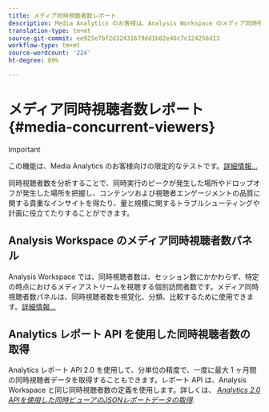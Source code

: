 ```yaml
---
title: メディア同時視聴者数レポート
description: Media Analytics のお客様は、Analysis Workspace のメディア同時視聴者数パネルを使用して、同時視聴者数を分析し、同時実行のピークが発生した場所やドロップオフが発生した場所を把握できます。
translation-type: tm+mt
source-git-commit: ee925e7bf2d32431679dd1b82e46c7c124256d13
workflow-type: tm+mt
source-wordcount: '224'
ht-degree: 89%

---
```



# メディア同時視聴者数レポート {#media-concurrent-viewers}

>[!IMPORTANT]
>
>この機能は、Media Analytics のお客様向けの限定的なテストです。[詳細情報...](https://docs.adobe.com/content/help/ja-JP/analytics/landing/an-releases.html)

同時視聴者数を分析することで、同時実行のピークが発生した場所やドロップオフが発生した場所を把握し、コンテンツおよび視聴者エンゲージメントの品質に関する貴重なインサイトを得たり、量と規模に関するトラブルシューティングや計画に役立てたりすることができます。

## Analysis Workspace のメディア同時視聴者数パネル

Analysis Workspace では、同時視聴者数は、セッション数にかかわらず、特定の時点におけるメディアストリームを視聴する個別訪問者数です。メディア同時視聴者数パネルは、同時視聴者数を視覚化、分類、比較するために使用できます。[詳細情報...](https://docs.adobe.com/content/help/ja-JP/analytics/analyze/analysis-workspace/panels/media-concurrent-viewers.html)

## Analytics レポート API を使用した同時視聴者数の取得

Analytics レポート API 2.0 を使用して、分単位の精度で、一度に最大 1 ヶ月間の同時視聴者データを取得することもできます。レポート API は、Analysis Workspace と同じ同時視聴者数の定義を使用します。詳しくは、 [_*Analytics 2.0 APIを使用した同時ビューアのJSONレポートデータの取得*_](https://docs.adobe.com/content/help/en/media-analytics/using/media-reports/media-default-reports/get-concurrent-json20.html).
